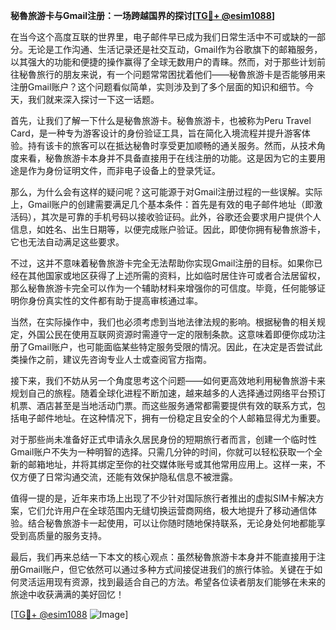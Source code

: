 **秘魯旅游卡与Gmail注册：一场跨越国界的探讨[[TG💪+ @esim1088](https://t.me/s/esim1088)]**

在当今这个高度互联的世界里，电子邮件早已成为我们日常生活中不可或缺的一部分。无论是工作沟通、生活记录还是社交互动，Gmail作为谷歌旗下的邮箱服务，以其强大的功能和便捷的操作赢得了全球无数用户的青睐。然而，对于那些计划前往秘魯旅行的朋友来说，有一个问题常常困扰着他们——秘魯旅游卡是否能够用来注册Gmail账户？这个问题看似简单，实则涉及到了多个层面的知识和细节。今天，我们就来深入探讨一下这一话题。

首先，让我们了解一下什么是秘魯旅游卡。秘魯旅游卡，也被称为Peru Travel Card，是一种专为游客设计的身份验证工具，旨在简化入境流程并提升游客体验。持有该卡的旅客可以在抵达秘魯时享受更加顺畅的通关服务。然而，从技术角度来看，秘魯旅游卡本身并不具备直接用于在线注册的功能。这是因为它的主要用途是作为身份证明文件，而非电子设备上的登录凭证。

那么，为什么会有这样的疑问呢？这可能源于对Gmail注册过程的一些误解。实际上，Gmail账户的创建需要满足几个基本条件：首先是有效的电子邮件地址（即激活码），其次是可靠的手机号码以接收验证码。此外，谷歌还会要求用户提供个人信息，如姓名、出生日期等，以便完成账户验证。因此，即使你拥有秘魯旅游卡，它也无法自动满足这些要求。

不过，这并不意味着秘魯旅游卡完全无法帮助你实现Gmail注册的目标。如果你已经在其他国家或地区获得了上述所需的资料，比如临时居住许可或者合法居留权，那么秘魯旅游卡完全可以作为一个辅助材料来增强你的可信度。毕竟，任何能够证明你身份真实性的文件都有助于提高审核通过率。

当然，在实际操作中，我们也必须考虑到当地法律法规的影响。根据秘魯的相关规定，外国公民在使用互联网资源时需遵守一定的限制条款。这意味着即便你成功注册了Gmail账户，也可能面临某些特定服务受限的情况。因此，在决定是否尝试此类操作之前，建议先咨询专业人士或查阅官方指南。

接下来，我们不妨从另一个角度思考这个问题——如何更高效地利用秘魯旅游卡来规划自己的旅程。随着全球化进程不断加速，越来越多的人选择通过网络平台预订机票、酒店甚至是当地活动门票。而这些服务通常都需要提供有效的联系方式，包括电子邮件地址。在这种情况下，拥有一份稳定且安全的个人邮箱显得尤为重要。

对于那些尚未准备好正式申请永久居民身份的短期旅行者而言，创建一个临时性Gmail账户不失为一种明智的选择。只需几分钟的时间，你就可以轻松获取一个全新的邮箱地址，并将其绑定至你的社交媒体账号或其他常用应用上。这样一来，不仅方便了日常沟通交流，还能有效保护隐私信息不被泄露。

值得一提的是，近年来市场上出现了不少针对国际旅行者推出的虚拟SIM卡解决方案，它们允许用户在全球范围内无缝切换运营商网络，极大地提升了移动通信体验。结合秘魯旅游卡一起使用，可以让你随时随地保持联系，无论身处何地都能享受到高质量的服务支持。

最后，我们再来总结一下本文的核心观点：虽然秘魯旅游卡本身并不能直接用于注册Gmail账户，但它依然可以通过多种方式间接促进我们的旅行体验。关键在于如何灵活运用现有资源，找到最适合自己的方法。希望各位读者朋友们能够在未来的旅途中收获满满的美好回忆！

[[TG💪+ @esim1088](https://t.me/s/esim1088) ![Image](https://i.postimg.cc/4NQfJmqS/Snipaste-2025-05-13-00-14-12.png)]